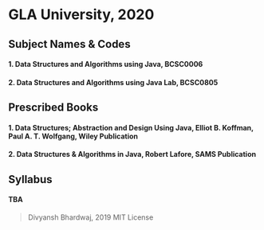 # GLA University, 2020  

## Subject Names & Codes  
#### 1. Data Structures and Algorithms using Java, BCSC0006  
#### 2. Data Structures and Algorithms using Java Lab, BCSC0805  

## Prescribed Books  
#### 1. Data Structures; Abstraction and Design Using Java, Elliot B. Koffman, Paul A. T. Wolfgang, Wiley Publication    
#### 2. Data Structures & Algorithms in Java, Robert Lafore, SAMS Publication    

## Syllabus  
#### TBA  

> Divyansh Bhardwaj, 2019 MIT License  
